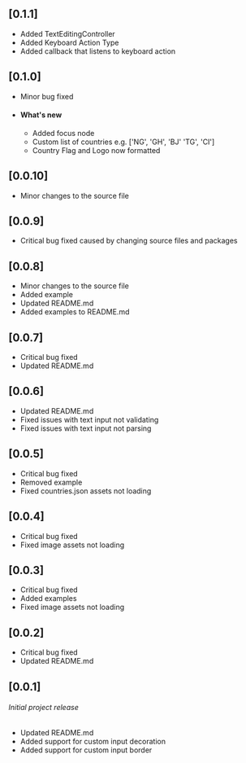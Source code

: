 ## [0.1.1]
  - Added TextEditingController
  - Added Keyboard Action Type
  - Added callback that listens to keyboard action 

## [0.1.0]
 - Minor bug fixed
 - #### What's new
    * Added focus node
    * Custom list of countries e.g. ['NG', 'GH', 'BJ' 'TG', 'CI']
    * Country Flag and Logo now formatted

## [0.0.10]
 - Minor changes to the source file
 
## [0.0.9]
 - Critical bug fixed caused by changing source files and packages
 
## [0.0.8]
 - Minor changes to the source file
 - Added example
 - Updated README.md
 - Added examples to README.md

## [0.0.7]
 - Critical bug fixed 
 - Updated README.md

## [0.0.6]
 - Updated README.md
 - Fixed issues with text input not validating
 - Fixed issues with text input not parsing

## [0.0.5]
 - Critical bug fixed 
 - Removed example
 - Fixed countries.json assets not loading
 
## [0.0.4]
 - Critical bug fixed 
 - Fixed image assets not loading

## [0.0.3]
 - Critical bug fixed 
 - Added examples
 - Fixed image assets not loading

## [0.0.2]
 - Critical bug fixed 
 - Updated README.md

## [0.0.1]
 ###### Initial project release
 - Updated README.md
 - Added support for custom input decoration
 - Added support for custom input border